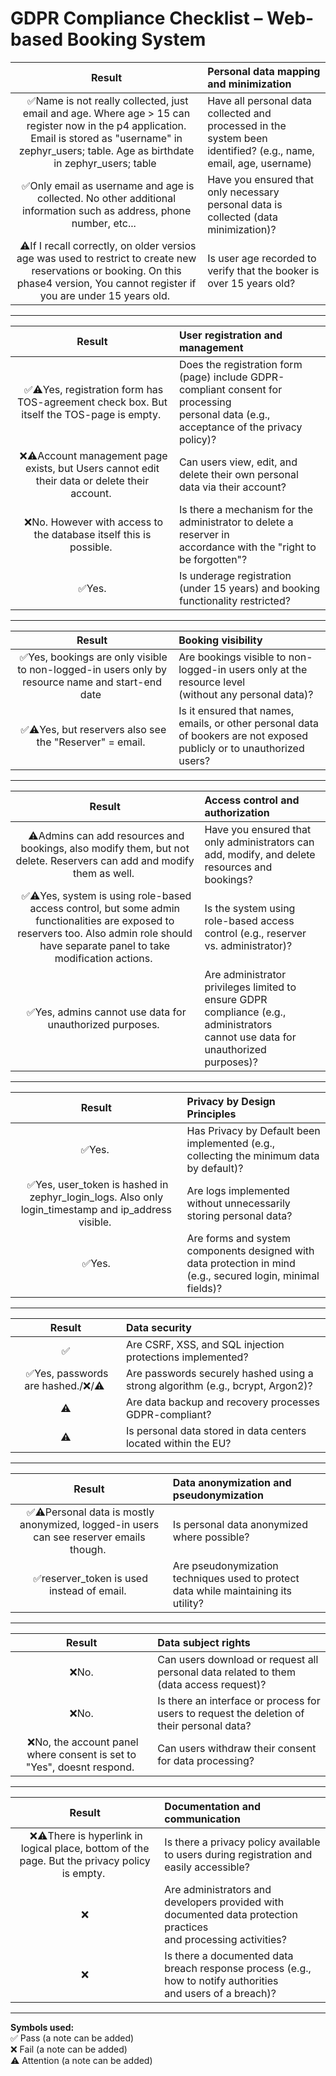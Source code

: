 # GDPR Compliance Checklist – Web-based Booking System

| **Result** | **Personal data mapping and minimization** |
| :----: | :--- |
| &nbsp;✅Name is not really collected, just email and age. Where age > 15 can register now in the p4 application. Email is stored as "username" in zephyr_users; table. Age as birthdate in zephyr_users; table&nbsp; | Have all personal data collected and processed in the system been<br> identified? (e.g., name, email, age, username) |
| &nbsp;✅Only email as username and age is collected. No other additional information such as address, phone number, etc... &nbsp; | Have you ensured that only necessary personal data is collected (data minimization)? |
| &nbsp;⚠️If I recall correctly, on older versios age was used to restrict to create new reservations or booking. On this phase4 version, You cannot register if you are under 15 years old.&nbsp; | Is user age recorded to verify that the booker is over 15 years old? |

---

| **Result** | **User registration and management** |
| :----: | :--- |
| &nbsp;✅⚠️Yes, registration form has TOS-agreement check box. But itself the TOS-page is empty.&nbsp; | Does the registration form (page) include GDPR-compliant consent for processing<br> personal data (e.g., acceptance of the privacy policy)?|
| &nbsp;❌⚠️Account management page exists, but Users cannot edit their data or delete their account.&nbsp; | Can users view, edit, and delete their own personal data via their account? |
| &nbsp;❌No. However with access to the database itself this is possible.&nbsp; | Is there a mechanism for the administrator to delete a reserver in<br> accordance with the "right to be forgotten"? |
| &nbsp;✅Yes.&nbsp; | Is underage registration (under 15 years) and booking functionality restricted? |

---

| **Result** | **Booking visibility** |
| :----: | :--- |
| &nbsp;✅Yes, bookings are only visible to non-logged-in users only by resource name and start-end date&nbsp; | Are bookings visible to non-logged-in users only at the resource level<br> (without any personal data)? |
| &nbsp;✅⚠️Yes, but reservers also see the "Reserver" = email.&nbsp; | Is it ensured that names, emails, or other personal data of bookers are not exposed<br> publicly or to unauthorized users? |

--- 

| **Result** | **Access control and authorization** |
| :----: | :--- |
| &nbsp;⚠️Admins can add resources and bookings, also modify them, but not delete. Reservers can add and modify them as well.&nbsp; | Have you ensured that only administrators can add, modify, and delete<br> resources and bookings? |
| &nbsp;✅⚠️Yes, system is using role-based access control, but some admin functionalities are exposed to reservers too. Also admin role should have separate panel to take modification actions.&nbsp; | Is the system using role-based access control (e.g., reserver vs. administrator)? |
| &nbsp;✅Yes, admins cannot use data for unauthorized purposes.&nbsp; | Are administrator privileges limited to ensure GDPR compliance (e.g., administrators<br> cannot use data for unauthorized purposes)? |

---

| **Result** | **Privacy by Design Principles** |
| :----: | :--- |
| &nbsp;✅Yes. &nbsp; | Has Privacy by Default been implemented (e.g., collecting the minimum data by default)? |
| &nbsp;✅Yes, user_token is hashed in zephyr_login_logs. Also only login_timestamp and ip_address visible.&nbsp; | Are logs implemented without unnecessarily storing personal data? |
| &nbsp;✅Yes.&nbsp; | Are forms and system components designed with data protection in mind<br> (e.g., secured login, minimal fields)? |

---

| **Result** | **Data security** |
| :----: | :--- |
| &nbsp;✅&nbsp; | Are CSRF, XSS, and SQL injection protections implemented? |
| &nbsp;✅Yes, passwords are hashed./❌/⚠️&nbsp; | Are passwords securely hashed using a strong algorithm (e.g., bcrypt, Argon2)? |
| &nbsp;⚠️&nbsp; | Are data backup and recovery processes GDPR-compliant? |
| &nbsp;⚠️&nbsp; | Is personal data stored in data centers located within the EU? |

---

| **Result** | **Data anonymization and pseudonymization** |
| :----: | :--- |
| &nbsp;✅⚠️Personal data is mostly anonymized, logged-in users can see reserver emails though.&nbsp; | Is personal data anonymized where possible? |
| &nbsp;✅reserver_token is used instead of email.&nbsp; | Are pseudonymization techniques used to protect data while maintaining its utility? |

---

| **Result** | **Data subject rights** |
| :----: | :--- |
| &nbsp;❌No.&nbsp; | Can users download or request all personal data related to them (data access request)? |
| &nbsp;❌No.&nbsp; | Is there an interface or process for users to request the deletion of their personal data? |
| &nbsp;❌No, the account panel where consent is set to "Yes", doesnt respond.&nbsp; | Can users withdraw their consent for data processing? |

---

| **Result** | **Documentation and communication** |
| :----: | :--- |
| &nbsp;❌⚠️There is hyperlink in logical place, bottom of the page. But the privacy policy is empty.&nbsp; | Is there a privacy policy available to users during registration and easily accessible? |
| &nbsp;❌&nbsp; | Are administrators and developers provided with documented data protection practices <br>and processing activities? |
| &nbsp;❌&nbsp; | Is there a documented data breach response process (e.g., how to notify authorities <br>and users of a breach)? |

---

**Symbols used:**  
✅ Pass (a note can be added)  
❌ Fail (a note can be added)  
⚠️ Attention (a note can be added)
